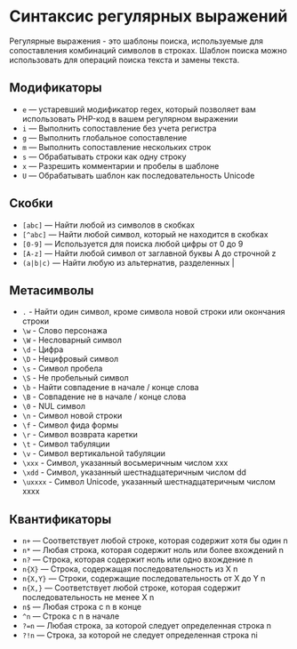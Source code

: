 # Синтаксис регулярных выражений
Регулярные выражения - это шаблоны поиска, используемые для сопоставления комбинаций символов в строках. Шаблон поиска можно использовать для операций поиска текста и замены текста.

## Модификаторы
* ```e``` — устаревший модификатор regex, который позволяет вам использовать PHP-код в вашем регулярном выражении
* ```i``` — Выполнить сопоставление без учета регистра
* ```g``` — Выполнить глобальное сопоставление
* ```m``` — Выполнить сопоставление нескольких строк
* ```s``` — Обрабатывать строки как одну строку
* ```x``` — Разрешить комментарии и пробелы в шаблоне
* ```U``` — Обрабатывать шаблон как последовательность Unicode

## Скобки
* ```[abc]``` — Найти любой из символов в скобках
* ```[^abc]``` — Найти любой символ, который не находится в скобках
* ```[0-9]``` — Используется для поиска любой цифры от 0 до 9
* ```[A-z]``` — Найти любой символ от заглавной буквы A до строчной z
* ```(a|b|c)``` — Найти любую из альтернатив, разделенных |

## Метасимволы
* ```.``` - Найти один символ, кроме символа новой строки или окончания строки
* ```\w``` - Слово персонажа
* ```\W``` - Несловарный символ
* ```\d``` - Цифра
* ```\D``` - Нецифровый символ
* ```\s``` - Символ пробела
* ```\S``` - Не пробельный символ
* ```\b``` - Найти совпадение в начале / конце слова
* ```\B``` - Совпадение не в начале / конце слова
* ```\0``` - NUL символ
* ```\n``` - Символ новой строки
* ```\f``` - Символ фида формы
* ```\r``` - Символ возврата каретки
* ```\t``` - Символ табуляции
* ```\v``` - Символ вертикальной табуляции
* ```\xxx``` - Символ, указанный восьмеричным числом xxx
* ```\xdd``` - Символ, указанный шестнадцатеричным числом dd
* ```\uxxxx``` - Символ Unicode, указанный шестнадцатеричным числом xxxx

## Квантификаторы
* ```n+``` — Соответствует любой строке, которая содержит хотя бы один n
* ```n*``` — Любая строка, которая содержит ноль или более вхождений n
* ```n?``` — Строка, которая содержит ноль или одно вхождение n
* ```n{X}``` — Строка, содержащая последовательность из X n
* ```n{X,Y}``` — Строки, содержащие последовательность от X до Y n
* ```n{X,}``` — Соответствует любой строке, которая содержит последовательность не менее X n
* ```n$``` — Любая строка с n в конце
* ```^n``` — Строка с n в начале
* ```?=n``` — Любая строка, за которой следует определенная строка n
* ```?!n``` — Строка, за которой не следует определенная строка ni
